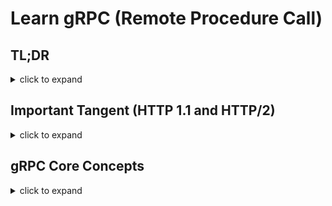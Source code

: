 # Learn gRPC (Remote Procedure Call)

## TL;DR

<details>
<summary>click to expand</summary>

1. [gRPC](https://grpc.io/docs/what-is-grpc/introduction/) is an open source Remote Procedure Call (RPC) framework created by Google and now part of the Cloud Native Computing Foundation (CNCF).
1. It was created to 1/ achieve low latency for service-to-service communication, 2/ be super efficient over low-power and low-bandwidth systems, 3/ be language/platform neutral.

1. gRPC's awesomeness is driven by three primary pillars
    1. Uses HTTP/2 as its underlying transport protocol and leverages HTTP/2 `multiplexing` capabilities to help reduce network latency and achieve more over fewer TCP connections.
    1. Uses an open-source protocol called [Protocol buffers (`protobuf`)](https://developers.google.com/protocol-buffers/docs/overview) to communicate which is more compact (smaller than JSON) and faster to serialize.
    1. gRPC takes service contract first approach and its tooling can auto-generate client/server code in different gPRC [supported language](https://grpc.io/docs/languages/). For example, server-side code in .NET, its client-side code in python, and interoperate using protobuf.

1. Also, gRPC could be a good target when modernizing WCF. Note, CoreWCF exists as well.

</details>

## Important Tangent (HTTP 1.1 and HTTP/2)

<details>
<summary>click to expand</summary>

gRPC takes advantage of HTTP/2 multiplexing capability to achieve great performance. Let’s understand it better.

### **HTTP 1.1**

Quick refresher of the familiar, HTTP 1.1.

<details>
<summary>click to expand</summary>

1. Over a single TCP connection, HTTP 1.1 supports a single request/response model between client (e.g. browser) and server.
1. This HTTP 1.1. commonly runs into Head-of-Line problem: over single TCP, new request has to wait for the previous request to complete before the client can make a new request.

1. Browsers can re-use single persistent TCP connection to fetch multiple resources, BUT one-by-one. Example, download main.js (request/response), then main.css, and so on.

1. And to fetch multiple resources in parallel - help improve performance - browsers must open and use multiple TCP connections (usually up to 6 connections per hostname).

    ![http1.1](./diagrams/http1.1.png)

</details>

### **HTTP/2**

HTTP/2 introduced new binary framing layer to 1/ help resolve head-of-line blocking problem found in HTTP/1.x and 2/ achieve parallel request/response processing over single TCP connection. Let's see how.

<details>
<summary>click to expand</summary>

1. HTTP/2 is designed with goals to 1/ reduce latency by multiplexing requests over the single TCP connection, 2/ minimize protocol overhead via efficient compression of HTTP header fields, 3/ support for request prioritization, and more.
    1. Leveraging HTTP/2 multiplexing, clients can make multiple requests to a server without having to wait for the previous ones to complete; the responses can arrive in any order.

1. HTTP 1.1 core concepts - example, HTTP methods, status codes, URIs - remain in place but HTTP/2 does modify data is exchanged between client/server via it's new binary framing layer.

1. HTTP/2 breaks down the HTTP protocol communication into an exchange of binary-encoded frames, which are then mapped to messages that belong to a particular stream, and all of which are multiplexed over a single TCP connection.

    > This is the foundation that enables all other features and performance optimizations provided by the HTTP/2 protocol.

1. Diagram below shows anatomy of the binary-encoded frames: `Stream`, `Message`, and `Frame`.
    1. Stream - A bidirectional flow of bytes within an established connection, which may carry one or more messages.
    1. Message - A complete sequence of frames that map to a logical request or response message.
    1. Frame - The smallest unit of communication in HTTP/2, each containing a frame header, which at a minimum identifies the stream to which the frame belongs.

    ![http2](./diagrams/http2.png)

</details>

</details>

## gRPC Core Concepts

<details>
<summary>click to expand</summary>

1. gRPC is an open-source framework designed for efficient communication between distributed services.
    1. gRPC does require HTTP/2 and TLS.

1. gRPC uses its custom protocol called [`Protocol Buffers`](https://developers.google.com/protocol-buffers/docs/overview) (*protobuf*) for both 1/ Interface Definition Language (IDL) and 2/ as its underlying message interchange format.
    1. FYI: gRPC can be used with other data formats such as JSON.
1. Compared to the JSON/XML, *protobuf* is more compact and faster to serialize but it isn't human readable (tooling exist to assist with this).
1. gRPC takes a contract-first approach to service (i.e. API) development. 
    1. This service contract is defined in an ordinary text file with a `.proto` extension.
1. In `.proto` file, you will use a *language neutral* syntax to define the contract of your service. For instance:
    1. Specify the methods that can be called remotely with their parameters.
    1. Strongly typed request/response message types (analogous to data models).

        ```c#
        // Example .proto file
    
        syntax = "proto3";
        
        // The greeting service definition.
        service Greeter {
          // Method: Sends a greeting
          rpc SayHello (HelloRequest) returns (HelloReply);
        }
        
        // The request message containing the user's name.
        message HelloRequest {
          string name = 1;
        }
        
        // The response message containing the greetings.
        message HelloReply {
          string message = 1;
        }
        ```

1. You will use gRPC tooling - protobuf complier called `protoc` - to compile the `.proto` file(s).
1. `protoc` compiler can generate code for the client/server. For instance, it will generate access classes in your preferred language (e.g. NET, Java, Python, and more):
    1. Methods defined by the service’s contract.
    1. Base class that will contain request/response message classes (i.e. Data Models).
    1. and more...

1. Unlike HTTP APIs, gRPC services cannot be called directly from the browser (as of June 2022).
    1. Approaches like gRPC-web, Transcoding (maps HTTP/JSON to gRPC methods), and gRPC-gateway make this use case possible. Reference [Modernization with gRPC](./3.modernization-with-grpc.md) section for more details.

1. Diagram below summarizes gRPC basics (source .NET)

    ![gRPC-basics](./diagrams/gRPC-basics.png)

</details>
